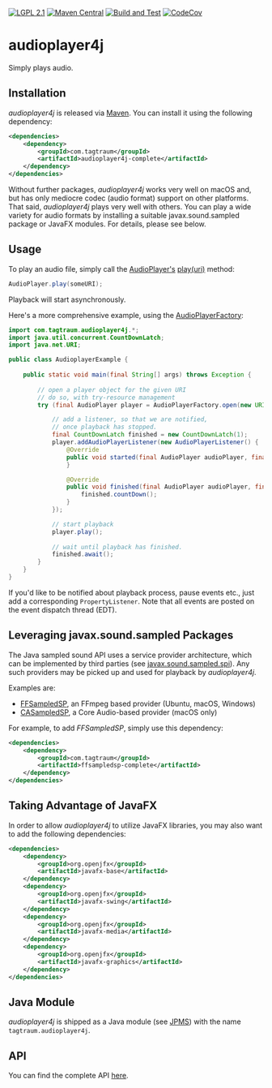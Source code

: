 [![LGPL 2.1](https://img.shields.io/badge/License-LGPL_2.1-blue.svg)](https://www.gnu.org/licenses/old-licenses/lgpl-2.1.html)
[![Maven Central](https://maven-badges.herokuapp.com/maven-central/com.tagtraum/audioplayer4j/badge.svg)](https://maven-badges.herokuapp.com/maven-central/com.tagtraum/audioplayer4j)
[![Build and Test](https://github.com/hendriks73/audioplayer4j/workflows/Build%20and%20Test/badge.svg)](https://github.com/hendriks73/audioplayer4j/actions)
[![CodeCov](https://codecov.io/gh/hendriks73/audioplayer4j/branch/main/graph/badge.svg?token=IBVAHZW5DZ)](https://codecov.io/gh/hendriks73/audioplayer4j/branch/main)


# audioplayer4j

Simply plays audio.

## Installation

*audioplayer4j* is released via [Maven](https://maven.apache.org).
You can install it using the following dependency:

```xml
<dependencies>
    <dependency>
        <groupId>com.tagtraum</groupId>
        <artifactId>audioplayer4j-complete</artifactId>
    </dependency>
</dependencies>
```

Without further packages, *audioplayer4j* works very well on macOS and,
but has only mediocre codec (audio format) support on other platforms.
That said, *audioplayer4j* plays very well with others. You can
play a wide variety for audio formats by installing a suitable
javax.sound.sampled package or JavaFX modules. For details, please see
below.

## Usage

To play an audio file, simply call the
[AudioPlayer's](https://hendriks73.github.io/audioplayer4j/tagtraum.audioplayer4j/com/tagtraum/audioplayer4j/AudioPlayer.html)
[play(uri)](https://hendriks73.github.io/audioplayer4j/tagtraum.audioplayer4j/com/tagtraum/audioplayer4j/AudioPlayer.html#play(java.net.URI))
method:

```java
AudioPlayer.play(someURI);
```

Playback will start asynchronously.

Here's a more comprehensive example, using the
[AudioPlayerFactory](https://hendriks73.github.io/audioplayer4j/tagtraum.audioplayer4j/com/tagtraum/audioplayer4j/AudioPlayerFactory.html): 

```java
import com.tagtraum.audioplayer4j.*;
import java.util.concurrent.CountDownLatch;
import java.net.URI;

public class AudioplayerExample {
    
    public static void main(final String[] args) throws Exception {
        
        // open a player object for the given URI
        // do so, with try-resource management        
        try (final AudioPlayer player = AudioPlayerFactory.open(new URI(args[0]))) {

            // add a listener, so that we are notified,
            // once playback has stopped.            
            final CountDownLatch finished = new CountDownLatch(1);
            player.addAudioPlayerListener(new AudioPlayerListener() {
                @Override
                public void started(final AudioPlayer audioPlayer, final URI uri) {
                }

                @Override
                public void finished(final AudioPlayer audioPlayer, final URI uri) {
                    finished.countDown();
                }
            });

            // start playback        
            player.play();
            
            // wait until playback has finished.        
            finished.await();
        }
    }
}
```

If you'd like to be notified about playback process, pause events etc.,
just add a corresponding `PropertyListener`. Note that all events are
posted on the event dispatch thread (EDT).


## Leveraging javax.sound.sampled Packages 
                                     
The Java sampled sound API uses a service provider architecture, which can be implemented
by third parties (see [javax.sound.sampled.spi](https://docs.oracle.com/en/java/javase/17/docs/api/java.desktop/javax/sound/sampled/spi/package-summary.html)).
Any such providers may be picked up and used for playback by *audioplayer4j*.

Examples are:

- [FFSampledSP](https://github.com/hendriks73/ffsampledsp), an FFmpeg based provider (Ubuntu, macOS, Windows)
- [CASampledSP](https://github.com/hendriks73/casampledsp), a Core Audio-based provider (macOS only)

For example, to add *FFSampledSP*, simply use this dependency:

```xml
<dependencies>
    <dependency>
        <groupId>com.tagtraum</groupId>
        <artifactId>ffsampledsp-complete</artifactId>
    </dependency>
</dependencies>
```

## Taking Advantage of JavaFX

In order to allow *audioplayer4j* to utilize JavaFX libraries,
you may also want to add the following dependencies:

```xml
<dependencies>
    <dependency>
        <groupId>org.openjfx</groupId>
        <artifactId>javafx-base</artifactId>
    </dependency>
    <dependency>
        <groupId>org.openjfx</groupId>
        <artifactId>javafx-swing</artifactId>
    </dependency>
    <dependency>
        <groupId>org.openjfx</groupId>
        <artifactId>javafx-media</artifactId>
    </dependency>
    <dependency>
        <groupId>org.openjfx</groupId>
        <artifactId>javafx-graphics</artifactId>
    </dependency>
</dependencies>
```

## Java Module

*audioplayer4j* is shipped as a Java module
(see [JPMS](https://en.wikipedia.org/wiki/Java_Platform_Module_System))
with the name `tagtraum.audioplayer4j`.


## API

You can find the complete API [here](https://hendriks73.github.io/audioplayer4j/).
                       